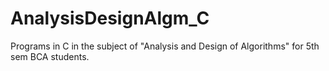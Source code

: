 # AnalysisDesignAlgm_C
Programs in C in the subject of "Analysis and Design of Algorithms" for 5th sem BCA students. 
